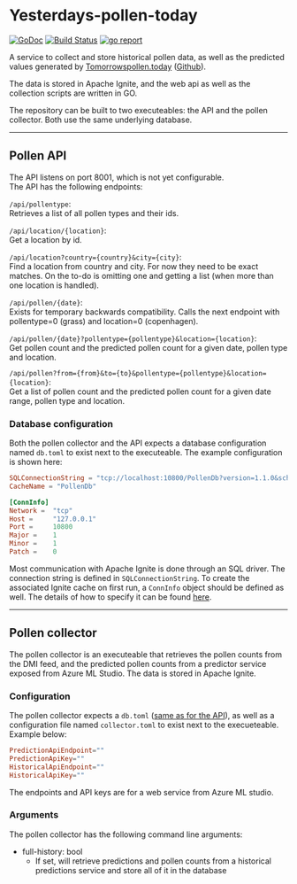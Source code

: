 # Yesterdays-pollen-today

[![GoDoc](https://godoc.org/github.com/Tomorrows-pollen-today/yesterdays-pollen-today?status.svg)](https://godoc.org/github.com/Tomorrows-pollen-today/yesterdays-pollen-today)
[![Build Status](https://travis-ci.org/Tomorrows-pollen-today/yesterdays-pollen-today.svg?branch=master)](https://travis-ci.org/Tomorrows-pollen-today/yesterdays-pollen-today)
[![go report](https://goreportcard.com/badge/github.com/Tomorrows-pollen-today/yesterdays-pollen-today)](https://goreportcard.com/report/github.com/Tomorrows-pollen-today/yesterdays-pollen-today)

A service to collect and store historical pollen data, as well as the predicted values generated by [Tomorrowspollen.today](https://tomorrowspollen.today) ([Github](https://godoc.org/github.com/Tomorrows-pollen-today/yesterdays-pollen-today)).

The data is stored in Apache Ignite, and the web api as well as the collection scripts are written in GO.

The repository can be built to two executeables: the API and the pollen collector. Both use the same underlying database.

---

## Pollen API
The API listens on port 8001, which is not yet configurable.  
The API has the following endpoints:
  
`/api/pollentype`:  
Retrieves a list of all pollen types and their ids.
  
`/api/location/{location}`:  
Get a location by id.
  
`/api/location?country={country}&city={city}`:  
Find a location from country and city. For now they need to be exact matches. On the to-do is omitting one and getting a list (when more than one location is handled).
  
`/api/pollen/{date}`:  
Exists for temporary backwards compatibility. Calls the next endpoint with pollentype=0 (grass) and location=0 (copenhagen).

`/api/pollen/{date}?pollentype={pollentype}&location={location}`:  
Get pollen count and the predicted pollen count for a given date, pollen type and location.
  
`/api/pollen?from={from}&to={to}&pollentype={pollentype}&location={location}`:  
Get a list of pollen count and the predicted pollen count for a given date range, pollen type and location.

### Database configuration
Both the pollen collector and the API expects a database configuration named `db.toml` to exist next to the executeable. The example configuration is shown here:
```toml
SQLConnectionString = "tcp://localhost:10800/PollenDb?version=1.1.0&schema=PUBLIC"
CacheName = "PollenDb"

[ConnInfo]
Network =  "tcp"
Host =     "127.0.0.1"
Port =     10800
Major =    1
Minor =    1
Patch =    0
```
Most communication with Apache Ignite is done through an SQL driver. The connection string is defined in `SQLConnectionString`.
To create the associated Ignite cache on first run, a `ConnInfo` object should be defined as well. The details of how to specify it can be found [here](https://github.com/amsokol/ignite-go-client).

---

## Pollen collector
The pollen collector is an executeable that retrieves the pollen counts from the DMI feed, and the predicted pollen counts from a predictor service exposed from Azure ML Studio. The data is stored in Apache Ignite.

### Configuration
The pollen collector expects a `db.toml` ([same as for the API](#database-configuration)), as well as a configuration file named `collector.toml` to exist next to the execueteable. Example below:

```toml
PredictionApiEndpoint=""
PredictionApiKey=""
HistoricalApiEndpoint=""
HistoricalApiKey=""
```

The endpoints and API keys are for a web service from Azure ML studio.

### Arguments
The pollen collector has the following command line arguments:
 - full-history: bool
   - If set, will retrieve predictions and pollen counts from a historical predictions service and store all of it in the database

